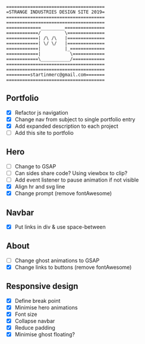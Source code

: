 ```
=====================================
=STRANGE INDUSTRIES DESIGN SITE 2019=
=====================================
=====================================
=============_________===============
============/         \==============
============| /\ /\   |==============
============| \/ \/   |==============
============|         |_=============
============|           \============
============\___________/============
=====================================
=====================================
=========startinmerc@gmail.com=======
=====================================
```

## Portfolio
- [x] Refactor js navigation
- [x] Change nav from subject to single portfolio entry
- [X] Add expanded description to each project
- [ ] Add this site to portfolio

## Hero
- [ ] Change to GSAP
- [ ] Can sides share code? Using viewbox to clip?
- [ ] Add event listener to pause animation if not visible
- [x] Align hr and svg line
- [x] Change prompt (remove fontAwesome)

## Navbar
- [x] Put links in div & use space-between

## About
- [ ] Change ghost animations to GSAP
- [x] Change links to buttons (remove fontAwesome)

## Responsive design
- [x] Define break point
- [x] Minimise hero animations
- [x] Font size
- [x] Collapse navbar
- [x] Reduce padding
- [x] Minimise ghost floating?